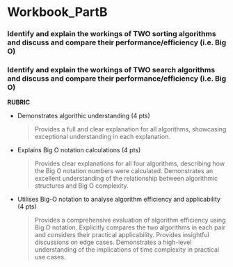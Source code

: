 # Workbook_PartB

### Identify and explain the workings of TWO sorting algorithms and discuss and compare their performance/efficiency (i.e. Big O)



### Identify and explain the workings of TWO search algorithms and discuss and compare their performance/efficiency (i.e. Big O)



**RUBRIC**
- Demonstrates algorithic understanding (4 pts)
    > Provides a full and clear explanation for all algorithms, showcasing exceptional understanding in each explanation.

- Explains Big O notation calculations (4 pts)
    > Provides clear explanations for all four algorithms, describing how the Big O notation numbers were calculated. Demonstrates an excellent understanding of the relationship between algorithmic structures and Big O complexity.

- Utilises Big-O notation to analyse algorithm efficiency and applicability (4 pts)
    > Provides a comprehensive evaluation of algorithm efficiency using Big O notation. Explicitly compares the two algorithms in each pair and considers their practical applicability. Provides insightful discussions on edge cases. Demonstrates a high-level understanding of the implications of time complexity in practical use cases.

